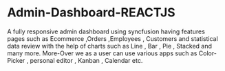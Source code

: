 # Admin-Dashboard-REACTJS
A fully responsive admin dashboard using syncfusion having features pages such as Ecommerce ,Orders ,Employees , Customers and statistical data review with the help of charts such as Line , Bar , Pie , Stacked and many more. More-Over we as a user can  use various apps such as Color-Picker , personal editor , Kanban ,  Calendar etc.
